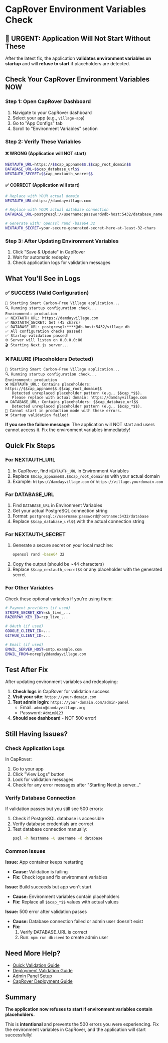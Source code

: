 # CapRover Environment Variables Check

## 🚨 URGENT: Application Will Not Start Without These

After the latest fix, the application **validates environment variables on startup** and will **refuse to start** if placeholders are detected.

## Check Your CapRover Environment Variables NOW

### Step 1: Open CapRover Dashboard

1. Navigate to your CapRover dashboard
2. Select your app (e.g., `village-app`)
3. Go to "App Configs" tab
4. Scroll to "Environment Variables" section

### Step 2: Verify These Variables

#### ❌ WRONG (Application will NOT start)

```bash
NEXTAUTH_URL=https://$$cap_appname$$.$$cap_root_domain$$
DATABASE_URL=$$cap_database_url$$
NEXTAUTH_SECRET=$$cap_nextauth_secret$$
```

#### ✅ CORRECT (Application will start)

```bash
# Replace with YOUR actual domain
NEXTAUTH_URL=https://damdayvillage.com

# Replace with YOUR actual database connection
DATABASE_URL=postgresql://username:password@db-host:5432/database_name

# Generate with: openssl rand -base64 32
NEXTAUTH_SECRET=your-secure-generated-secret-here-at-least-32-chars
```

### Step 3: After Updating Environment Variables

1. Click "Save & Update" in CapRover
2. Wait for automatic redeploy
3. Check application logs for validation messages

## What You'll See in Logs

### ✅ SUCCESS (Valid Configuration)

```
🚀 Starting Smart Carbon-Free Village application...
🔍 Running startup configuration check...
Environment: production
✅ NEXTAUTH_URL: https://damdayvillage.com
✅ NEXTAUTH_SECRET: Set (45 chars)
✅ DATABASE_URL: postgresql:****@db-host:5432/village_db
✅ All configuration checks passed!
✅ Startup validation passed!
🌐 Server will listen on 0.0.0.0:80
🎬 Starting Next.js server...
```

### ❌ FAILURE (Placeholders Detected)

```
🚀 Starting Smart Carbon-Free Village application...
🔍 Running startup configuration check...
Environment: production
❌ NEXTAUTH_URL: Contains placeholders: https://$$cap_appname$$.$$cap_root_domain$$
   Detected unreplaced placeholder pattern (e.g., $$cap_*$$).
   Please replace with actual domain: https://damdayvillage.com
❌ DATABASE_URL: Contains placeholders: $$cap_database_url$$
   Detected unreplaced placeholder pattern (e.g., $$cap_*$$).
🛑 Cannot start in production mode with these errors.
❌ Startup validation failed!
```

**If you see the failure message:** The application will NOT start and users cannot access it. Fix the environment variables immediately!

## Quick Fix Steps

### For NEXTAUTH_URL

1. In CapRover, find `NEXTAUTH_URL` in Environment Variables
2. Replace `$$cap_appname$$.$$cap_root_domain$$` with your actual domain
3. Example: `https://damdayvillage.com` or `https://village.yourdomain.com`

### For DATABASE_URL

1. Find `DATABASE_URL` in Environment Variables
2. Get your actual PostgreSQL connection string
3. Format: `postgresql://username:password@hostname:5432/database`
4. Replace `$$cap_database_url$$` with the actual connection string

### For NEXTAUTH_SECRET

1. Generate a secure secret on your local machine:
   ```bash
   openssl rand -base64 32
   ```
2. Copy the output (should be ~44 characters)
3. Replace `$$cap_nextauth_secret$$` or any placeholder with the generated secret

### For Other Variables

Check these optional variables if you're using them:

```bash
# Payment providers (if used)
STRIPE_SECRET_KEY=sk_live_...
RAZORPAY_KEY_ID=rzp_live_...

# OAuth (if used)
GOOGLE_CLIENT_ID=...
GITHUB_CLIENT_ID=...

# Email (if used)
EMAIL_SERVER_HOST=smtp.example.com
EMAIL_FROM=noreply@damdayvillage.com
```

## Test After Fix

After updating environment variables and redeploying:

1. **Check logs** in CapRover for validation success
2. **Visit your site**: `https://your-domain.com`
3. **Test admin login**: `https://your-domain.com/admin-panel`
   - Email: `admin@damdayvillage.org`
   - Password: `Admin@123`
4. **Should see dashboard** - NOT 500 error!

## Still Having Issues?

### Check Application Logs

In CapRover:
1. Go to your app
2. Click "View Logs" button
3. Look for validation messages
4. Check for any error messages after "Starting Next.js server..."

### Verify Database Connection

If validation passes but you still see 500 errors:

1. Check if PostgreSQL database is accessible
2. Verify database credentials are correct
3. Test database connection manually:
   ```bash
   psql -h hostname -U username -d database
   ```

### Common Issues

**Issue:** App container keeps restarting
- **Cause:** Validation is failing
- **Fix:** Check logs and fix environment variables

**Issue:** Build succeeds but app won't start
- **Cause:** Environment variables contain placeholders
- **Fix:** Replace all `$$cap_*$$` values with actual values

**Issue:** 500 error after validation passes
- **Cause:** Database connection failed or admin user doesn't exist
- **Fix:** 
  1. Verify DATABASE_URL is correct
  2. Run: `npm run db:seed` to create admin user

## Need More Help?

- [Quick Validation Guide](./QUICK_VALIDATION_GUIDE.md)
- [Deployment Validation Guide](./docs/DEPLOYMENT_VALIDATION.md)
- [Admin Panel Setup](./ADMIN_PANEL_SETUP.md)
- [CapRover Deployment Guide](./docs/CAPROVER_DEPLOYMENT.md)

## Summary

**The application now refuses to start if environment variables contain placeholders.**

This is **intentional** and prevents the 500 errors you were experiencing. Fix the environment variables in CapRover, and the application will start successfully!
